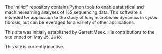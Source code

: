 The 'ml4cf' repository contains Python tools to enable statistical and machine learning
analyses of 16S sequencing data.  This software is intended for application to
the study of lung microbiome dynamics in cystic fibrosis, but can be leveraged for
a variety of other applications.


This site was initially established by Garrett Meek.  His contributions to the site ended on May 25, 2018.

This site is currently inactive.

